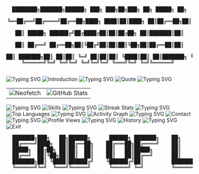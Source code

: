 <div align="center">
  <pre>
    
  ████████╗███████╗██████╗ ███╗   ███╗██╗███╗   ██╗ █████╗ ██╗     
  ╚══██╔══╝██╔════╝██╔══██╗████╗ ████║██║████╗  ██║██╔══██╗██║     
     ██║   █████╗  ██████╔╝██╔████╔██║██║██╔██╗ ██║███████║██║     
     ██║   ██╔══╝  ██╔══██╗██║╚██╔╝██║██║██║╚██╗██║██╔══██║██║     
     ██║   ███████╗██║  ██║██║ ╚═╝ ██║██║██║ ╚████║██║  ██║███████╗
     ╚═╝   ╚══════╝╚═╝  ╚═╝╚═╝     ╚═╝╚═╝╚═╝  ╚═══╝╚═╝  ╚═╝╚══════╝
  </pre>
</div>

<img src="https://readme-typing-svg.herokuapp.com?font=Ubuntu+Mono&size=25&color=00FF00&background=000000&center=false&vCenter=true&width=800&height=50&lines=jokeruhq@github:~$+whoami" alt="Typing SVG" />

<img src="https://readme-typing-svg.herokuapp.com?font=Ubuntu+Mono&size=20&duration=2000&pause=500&color=00FF00&background=000000&center=false&vCenter=true&width=800&height=50&lines=Hi+there!+I'm+jokeruhq%2C+a+passionate+developer." alt="Introduction" />

<img src="https://readme-typing-svg.herokuapp.com?font=Ubuntu+Mono&size=25&color=00FF00&background=000000&center=false&vCenter=true&width=800&height=50&lines=jokeruhq@github:~$+cat+quote.txt" alt="Typing SVG" />

<img src="https://readme-typing-svg.herokuapp.com?font=Ubuntu+Mono&size=20&duration=3000&pause=1000&color=00FF00&background=000000&center=true&vCenter=true&multiline=true&width=600&height=80&lines=%22The+mind+is+like+a+parachute%3A;it+only+works+if+it's+open%22" alt="Quote" />

<img src="https://readme-typing-svg.herokuapp.com?font=Ubuntu+Mono&size=25&color=00FF00&background=000000&center=false&vCenter=true&width=800&height=50&lines=jokeruhq@github:~$+neofetch" alt="Typing SVG" />

<table>
  <tr>
    <td>
      <img src="https://readme-typing-svg.herokuapp.com?font=Ubuntu+Mono&size=18&duration=1&color=00FF00&background=000000&center=false&vCenter=true&repeat=false&width=400&height=350&lines=jokeruhq@github;-----------------;OS%3A+GitHub+Pro;Host%3A+Developer+Terminal;Kernel%3A+Problem+Solver;Uptime%3A+Since+birth;Packages%3A+Many;Shell%3A+ZSH;DE%3A+VSCode;WM%3A+Focus;Terminal%3A+Life;CPU%3A+Brain+(Overclocked);GPU%3A+Vision+Pro;Memory%3A+High+Capacity" alt="Neofetch" />
    </td>
    <td>
      <img src="https://github-readme-stats.vercel.app/api?username=jokeruhq&show_icons=true&theme=chartreuse-dark&hide_border=true&bg_color=000000&title_color=00FF00&icon_color=00FF00&text_color=00FF00&hide_title=true" alt="GitHub Stats" />
    </td>
  </tr>
</table>

<img src="https://readme-typing-svg.herokuapp.com?font=Ubuntu+Mono&size=25&color=00FF00&background=000000&center=false&vCenter=true&width=800&height=50&lines=jokeruhq@github:~$+ls+-la+skills/" alt="Typing SVG" />

<img src="https://readme-typing-svg.herokuapp.com?font=Ubuntu+Mono&size=18&duration=1&color=00FF00&background=000000&center=false&vCenter=true&repeat=false&multiline=true&width=600&height=250&lines=total+36;drwxr-xr-x++2+jokeruhq+dev++++4096+May+07+2024+.;drwxr-xr-x++5+jokeruhq+dev++++4096+May+07+2024+..;-rwxr-xr-x++1+jokeruhq+dev++++9876+May+07+2024+JavaScript.js;-rwxr-xr-x++1+jokeruhq+dev++++8765+May+07+2024+TypeScript.ts;-rwxr-xr-x++1+jokeruhq+dev++++7654+May+07+2024+React.jsx;-rwxr-xr-x++1+jokeruhq+dev++++6543+May+07+2024+Node.js;-rwxr-xr-x++1+jokeruhq+dev++++5432+May+07+2024+Python.py;-rwxr-xr-x++1+jokeruhq+dev++++4321+May+07+2024+HTML.html;-rwxr-xr-x++1+jokeruhq+dev++++3210+May+07+2024+CSS.css;-rwxr-xr-x++1+jokeruhq+dev++++2109+May+07+2024+Git.git;-rwxr-xr-x++1+jokeruhq+dev++++1098+May+07+2024+Docker.dockerfile;-rwxr-xr-x++1+jokeruhq+dev++++9870+May+07+2024+ProblemSolving.exe" alt="Skills" />

<img src="https://readme-typing-svg.herokuapp.com?font=Ubuntu+Mono&size=25&color=00FF00&background=000000&center=false&vCenter=true&width=800&height=50&lines=jokeruhq@github:~$+htop" alt="Typing SVG" />

<img src="https://github-readme-streak-stats.herokuapp.com/?user=jokeruhq&theme=chartreuse-dark&hide_border=true&background=000000&stroke=00FF00&ring=00FF00&fire=00FF00&currStreakNum=00FF00&sideNums=00FF00&currStreakLabel=00FF00&sideLabels=00FF00&dates=00FF00" alt="Streak Stats" />

<img src="https://readme-typing-svg.herokuapp.com?font=Ubuntu+Mono&size=25&color=00FF00&background=000000&center=false&vCenter=true&width=800&height=50&lines=jokeruhq@github:~$+top+-o+PERCENT" alt="Typing SVG" />

<img src="https://github-readme-stats.vercel.app/api/top-langs/?username=jokeruhq&layout=compact&theme=chartreuse-dark&hide_border=true&bg_color=000000&title_color=00FF00&text_color=00FF00&hide_title=true" alt="Top Languages" />

<img src="https://readme-typing-svg.herokuapp.com?font=Ubuntu+Mono&size=25&color=00FF00&background=000000&center=false&vCenter=true&width=800&height=50&lines=jokeruhq@github:~$+ps+aux+|+grep+activity" alt="Typing SVG" />

<img src="https://github-readme-activity-graph.vercel.app/graph?username=jokeruhq&theme=chartreuse-dark&hide_border=true&bg_color=000000&color=00FF00&line=00FF00&point=00FF00" alt="Activity Graph" />

<img src="https://readme-typing-svg.herokuapp.com?font=Ubuntu+Mono&size=25&color=00FF00&background=000000&center=false&vCenter=true&width=800&height=50&lines=jokeruhq@github:~$+cat+contact.txt" alt="Typing SVG" />

<img src="https://readme-typing-svg.herokuapp.com?font=Ubuntu+Mono&size=18&duration=1&color=00FF00&background=000000&center=false&vCenter=true&repeat=false&multiline=true&width=600&height=150&lines=EMAIL%3A+contact%40jokeruhq.com;TWITTER%3A+%40jokeruhq;LINKEDIN%3A+linkedin.com%2Fin%2Fjokeruhq;GITHUB%3A+github.com%2Fjokeruhq;LOCATION%3A+%2Fhome%2Fjokeruhq;STATUS%3A+Available+for+collaboration" alt="Contact" />

<img src="https://readme-typing-svg.herokuapp.com?font=Ubuntu+Mono&size=25&color=00FF00&background=000000&center=false&vCenter=true&width=800&height=50&lines=jokeruhq@github:~$+curl+-s+https%3A%2F%2Fkomarev.com%2Fghpvc%2F%3Fusername%3Djokeruhq" alt="Typing SVG" />

<img src="https://komarev.com/ghpvc/?username=jokeruhq&style=for-the-badge&color=00FF00&label=VISITORS" alt="Profile Views" />

<img src="https://readme-typing-svg.herokuapp.com?font=Ubuntu+Mono&size=25&color=00FF00&background=000000&center=false&vCenter=true&width=800&height=50&lines=jokeruhq@github:~$+history" alt="Typing SVG" />

<img src="https://readme-typing-svg.herokuapp.com?font=Ubuntu+Mono&size=18&duration=1&color=00FF00&background=000000&center=false&vCenter=true&repeat=false&multiline=true&width=600&height=200&lines=+++1++cd+%2Fhome%2Fjokeruhq;+++2++git+init;+++3++npm+install+life-experience;+++4++git+add+.;+++5++git+commit+-m+%22Initial+commit%22;+++6++while+true%3B+do+code+%26%26+learn+%26%26+grow%3B+done;+++7++git+push+origin+master;+++8++ssh+user%40real-world.com;+++9++sudo+apt-get+update+%26%26+sudo+apt-get+upgrade;++10++exit" alt="History" />

<img src="https://readme-typing-svg.herokuapp.com?font=Ubuntu+Mono&size=25&color=00FF00&background=000000&center=false&vCenter=true&width=800&height=50&lines=jokeruhq@github:~$+exit" alt="Typing SVG" />

<img src="https://readme-typing-svg.herokuapp.com?font=Ubuntu+Mono&size=20&duration=3000&pause=1000&color=00FF00&background=000000&center=true&vCenter=true&width=600&lines=Connection+to+github.com+closed.;Thanks+for+visiting!;Come+back+soon..." alt="Exit" />

<div align="center">
  <pre>
  ███████╗███╗   ██╗██████╗      ██████╗ ███████╗    ██╗     ██╗███╗   ██╗███████╗
  ██╔════╝████╗  ██║██╔══██╗    ██╔═══██╗██╔════╝    ██║     ██║████╗  ██║██╔════╝
  █████╗  ██╔██╗ ██║██║  ██║    ██║   ██║█████╗      ██║     ██║██╔██╗ ██║█████╗  
  ██╔══╝  ██║╚██╗██║██║  ██║    ██║   ██║██╔══╝      ██║     ██║██║╚██╗██║██╔══╝  
  ███████╗██║ ╚████║██████╔╝    ╚██████╔╝██║         ███████╗██║██║ ╚████║███████╗
  ╚══════╝╚═╝  ╚═══╝╚═════╝      ╚═════╝ ╚═╝         ╚══════╝╚═╝╚═╝  ╚═══╝╚══════╝
  </pre>
</div>
